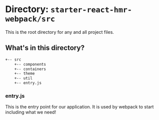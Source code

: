# Directory: `starter-react-hmr-webpack/src`
This is the root directory for any and all project files.

## What's in this directory?
```sh
+-- src
    +-- components
    +-- containers
    +-- theme
    +-- util
    +-- entry.js
```

### entry.js
This is the entry point for our application.  It is used by webpack to start including what we need!
